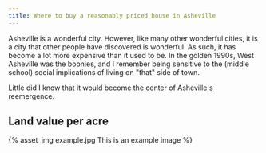 ```yaml
---
title: Where to buy a reasonably priced house in Asheville
---
```


Asheville is a wonderful city. However, like many other wonderful cities, it is a city that other people have discovered is wonderful. As such, it has become a lot more expensive than it used to be. In the golden 1990s, West Asheville was the boonies, and I remember being sensitive to the (middle school) social implications of living on "that" side of town.

Little did I know that it would become the center of Asheville's reemergence. 

## Land value per acre


{% asset_img example.jpg This is an example image %}

